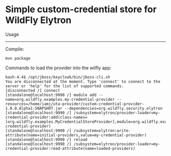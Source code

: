 Simple custom-credential store for WildFly Elytron
=======================================

Usage
*****

Compile:

	mvn package


Commands to load the provider into the wilfly app:


	bash-4.4$ /opt/jboss/keycloak/bin/jboss-cli.sh 
	You are disconnected at the moment. Type 'connect' to connect to the server or 'help' for the list of supported commands.
	[disconnected /] connect
	[standalone@localhost:9990 /] module add --name=org.wildfly.examples.my-credential-provider --resources=/home/iamj/uta-provider/custom-credential-provider-1.0.0.Alpha1-SNAPSHOT.jar --dependencies=org.wildfly.security.elytron
	[standalone@localhost:9990 /] /subsystem=elytron/provider-loader=my-credential-provider:add(class-names=[org.wildfly.examples.MyCredentialStoreProvider],module=org.wildfly.examples.my-credential-provider)
	[standalone@localhost:9990 /] /subsystem=elytron:write-attribute(name=initial-providers,value=my-credential-provider)
	[standalone@localhost:9990 /] reload
	[standalone@localhost:9990 /] /subsystem=elytron/provider-loader=my-credential-provider:read-attribute(name=loaded-providers)

